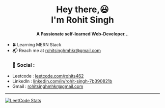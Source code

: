 <div>
<h1 align='center'> Hey there,😃<br /> I'm Rohit Singh </h1></center>
<h4 align='center'>A Passionate self-learned Web-Developer...</h4>
<ul>
  <li>🍀 Learning MERN Stack</li>
  <li>📬 Reach me at <a href='mailto:rohitsinghmhkr@gmail.com'>rohitsinghmhkr@gmail.com</a></li>
</ul>

<ul>
  <h3>📱 Social : </h3>
  <li>Leetcode : <a href="https://www.leetcode.com/rohits462">leetcode.com/rohits462</a></li>
  <li>LinkedIn : <a href="https://www.leetcode.com/rohits462](https://linkedin.com/in/rohit-singh-7b390821b">linkedin.com/in/rohit-singh-7b390821b</a></li>
  <li>Gmail : <a href="mailto:rohitsinghmhkr@gmail.com">rohitsinghmhkr@gmail.com</a></li>
</ul>

<hr/>

[![LeetCode Stats](https://leetcode.card.workers.dev/RohitS462?theme=nord&font=source_code_pro&extension=null)](https://leetcode.com/rohits462)
</div>
